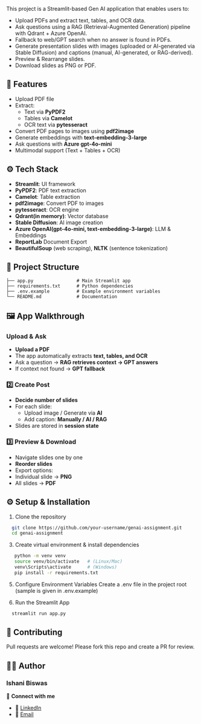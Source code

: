 This project is a Streamlit-based Gen AI application that enables users to:

- Upload PDFs and extract text, tables, and OCR data.
- Ask questions using a RAG (Retrieval-Augmented Generation) pipeline with Qdrant + Azure OpenAI.
- Fallback to web/GPT search when no answer is found in PDFs.
- Generate presentation slides with images (uploaded or AI-generated via Stable Diffusion) and captions (manual, AI-generated, or RAG-derived).
- Preview & Rearrange slides.
- Download slides as PNG or PDF.

## 🚀 Features
- Upload PDF file
- Extract:
  - Text via **PyPDF2**
  - Tables via **Camelot**
  - OCR text via **pytesseract**
- Convert PDF pages to images using **pdf2image**
- Generate embeddings with **text-embedding-3-large**
- Ask questions with **Azure gpt-4o-mini**
- Multimodal support (Text + Tables + OCR)

## ⚙️ Tech Stack
- **Streamlit**: UI framework  
- **PyPDF2**: PDF text extraction  
- **Camelot**: Table extraction  
- **pdf2image**: Convert PDF to images  
- **pytesseract**: OCR engine   
- **Qdrant(in memory)**: Vector database
- **Stable Diffusion**: AI image creation
- **Azure OpenAI(gpt-4o-mini, text-embedding-3-large)**: LLM & Embeddings
- **ReportLab** Document Export
- **BeautifulSoup** (web scraping), **NLTK** (sentence tokenization)
  
## 📂 Project Structure
```plaintext
├── app.py                # Main Streamlit app
├── requirements.txt      # Python dependencies
├── .env.example          # Example environment variables
└── README.md             # Documentation
```

## 🖼️ App Walkthrough

### Upload & Ask  
- **Upload a PDF**  
- The app automatically extracts **text, tables, and OCR**  
- Ask a question → **RAG retrieves context → GPT answers**  
- If context not found → **GPT fallback**

### 2️⃣ Create Post  
- **Decide number of slides**  
- For each slide:  
  - Upload image / Generate via **AI**  
  - Add caption: **Manually / AI / RAG**  
- Slides are stored in **session state**

### 3️⃣ Preview & Download  
- Navigate slides one by one  
- **Reorder slides**  
-  Export options:  
  - Individual slide → **PNG**  
  - All slides → **PDF**

## ⚙️ Setup & Installation
1. Clone the repository
 ```bash
   git clone https://github.com/your-username/genai-assignment.git
   cd genai-assignment
   ```
   
3. Create virtual environment & install dependencies
```bash
   python -m venv venv
   source venv/bin/activate   # (Linux/Mac)
   venv\Scripts\activate      # (Windows)
   pip install -r requirements.txt
   ```
   
5. Configure Environment Variables
   Create a .env file in the project root (sample is given in .env.example)

6. Run the Streamlit App
 ```bash
   streamlit run app.py
   ```

## 🤝 Contributing
Pull requests are welcome! Please fork this repo and create a PR for review.

## 👩‍💻 Author
### Ishani Biswas 
🔗 **Connect with me**   
- 💼 [LinkedIn](https://www.linkedin.com/in/ishanibiswas/)  
- 📧 [Email](mailto:biswasishani71199@gmail.com) 


